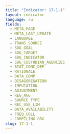 ```yaml
---
title: "Indicator: 17-1-1"
layout: indicator
language: ru
fields:
  - META_PAGE
  - META_LAST_UPDATE
  - LANGUAGE
  - TRANS_SOURCE
  - SDG_GOAL
  - SDG_TARGET
  - SDG_INDICATOR
  - SDG_CUSTODIAN_AGENCIES
  - STAT_CONC_DEF
  - RATIONALE
  - DATA_COMP
  - DISAGGREGATION
  - IMPUTATION
  - ADJUSTMENT
  - REG_AGG
  - SOURCE_TYPE
  - REC_USE_LIM
  - DATA_AVAILABILITY
  - FREQ_COLL
  - COMPILING_ORG
slug: 17-1-1
---
```

